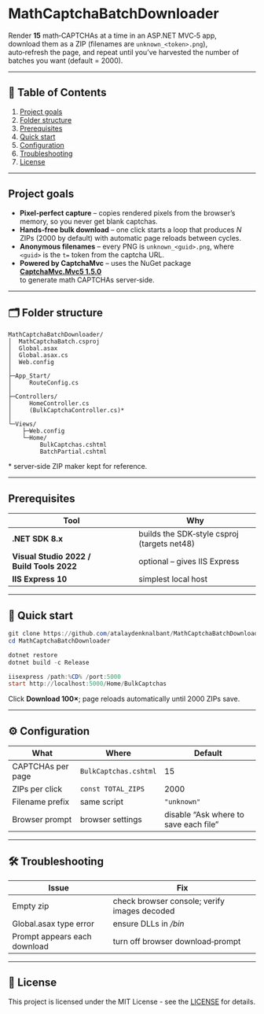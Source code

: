 # MathCaptchaBatchDownloader

Render **15** math‐CAPTCHAs at a time in an ASP.NET MVC‑5 app,  
download them as a ZIP (filenames are `unknown_<token>.png`),  
auto‑refresh the page, and repeat until you’ve harvested the number of
batches you want (default = 2000).

---

## 📑 Table of Contents
1. [Project goals](#project-goals)  
2. [Folder structure](#folder-structure)  
3. [Prerequisites](#prerequisites)  
4. [Quick start](#quick-start)  
5. [Configuration](#%EF%B8%8Fconfiguration)  
6. [Troubleshooting](#troubleshooting)  
7. [License](#license)

---

## Project goals
* **Pixel‑perfect capture** – copies rendered pixels from the
  browser’s memory, so you never get blank captchas.
* **Hands‑free bulk download** – one click starts a loop that produces
  *N* ZIPs (2000 by default) with automatic page reloads between cycles.
* **Anonymous filenames** – every PNG is
  `unknown_<guid>.png`, where `<guid>` is the `t=` token from the captcha
  URL.
* **Powered by CaptchaMvc** – uses the NuGet package  
  **[CaptchaMvc.Mvc5 1.5.0](https://www.nuget.org/packages/CaptchaMvc.Mvc5)**  
  to generate math CAPTCHAs server‑side.

---

## 🗂 Folder structure
```
MathCaptchaBatchDownloader/
│  MathCaptchaBatch.csproj
│  Global.asax
│  Global.asax.cs
│  Web.config
│
├─App_Start/
│     RouteConfig.cs
│
├─Controllers/
│     HomeController.cs
│     (BulkCaptchaController.cs)*
│
└─Views/
    ├─Web.config
    └─Home/
         BulkCaptchas.cshtml
         BatchPartial.cshtml
```
\* server‑side ZIP maker kept for reference.

---

## Prerequisites
| Tool | Why |
|------|-----|
| **.NET SDK 8.x** | builds the SDK‑style csproj (targets net48) |
| **Visual Studio 2022 / Build Tools 2022** | optional – gives IIS Express |
| **IIS Express 10** | simplest local host |

---

## 🚀 Quick start
```powershell
git clone https://github.com/atalaydenknalbant/MathCaptchaBatchDownloader.git
cd MathCaptchaBatchDownloader

dotnet restore
dotnet build -c Release

iisexpress /path:%CD% /port:5000
start http://localhost:5000/Home/BulkCaptchas
```
Click **Download 100×**; page reloads automatically until 2000 ZIPs save.

---

## ⚙️ Configuration
| What | Where | Default |
|------|-------|---------|
| CAPTCHAs per page | `BulkCaptchas.cshtml` | 15 |
| ZIPs per click | `const TOTAL_ZIPS` | 2000 |
| Filename prefix | same script | `"unknown"` |
| Browser prompt | browser settings | disable “Ask where to save each file” |

---

## 🛠 Troubleshooting
| Issue | Fix |
|-------|-----|
| Empty zip | check browser console; verify images decoded |
| Global.asax type error | ensure DLLs in */bin* |
| Prompt appears each download | turn off browser download‑prompt |

---

## 📜 License
This project is licensed under the MIT License - see the [LICENSE](LICENSE) for details.
